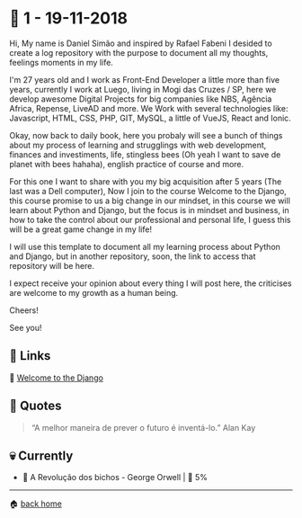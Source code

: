 # :pushpin: 1 - 19-11-2018

Hi, My name is Daniel Simão and inspired by Rafael Fabeni I desided to create a log repository with the purpose to document all my thoughts, feelings moments in my life.

I'm 27 years old and I work as Front-End Developer a little more than five years, currently I work at Luego, living in Mogi das Cruzes / SP, here we develop awesome Digital Projects for big companies like NBS, Agência Africa, 
Repense, LiveAD and more. We Work with several technologies like: Javascript, HTML, CSS, PHP, GIT, MySQL, a little of VueJS, React and Ionic.

Okay, now back to daily book, here you probaly will see a bunch of things about my process of learning and strugglings with web development, finances and investiments, life, stingless bees (Oh yeah I want to save de planet with bees hahaha), english practice of course and more.

For this one I want to share with you my big acquisition after 5 years (The last was a Dell computer), Now I join to the course Welcome to the Django,
this course promise to us a big change in our mindset, in this course we will learn about Python and Django, but the focus is in mindset and business,
in how to take the control about our professional and personal life, I guess this will be a great game change in my life!

I will use this template to document all my learning process about Python and Django, but in another repository, soon, the link to access that repository 
will be here.

I expect receive your opinion about every thing I will post here, the criticises are welcome to my growth as a human being.

Cheers!

See you!

<!--- ## :octocat: -->
## :link: Links

:snake: [Welcome to the Django](https://welcometothedjango.com.b)

## :speech_balloon: Quotes

> “A melhor maneira de prever o futuro é inventá-lo.” Alan Kay
 
## :skull: Currently

* :book: A Revolução dos bichos - George Orwell | :running: 5%

---

:house: [back home](../../../..#home)
